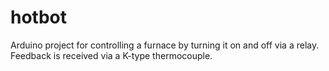 # hotbot
Arduino project for controlling a furnace by turning it on and off via a relay. Feedback is received via a K-type thermocouple.
